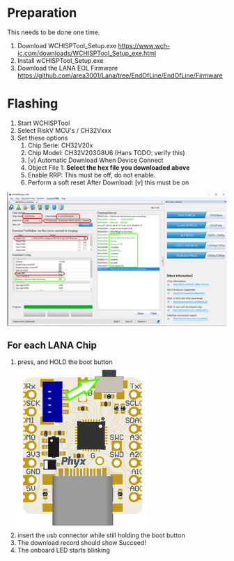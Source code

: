 # Preparation 
This needs to be done one time.

1) Download WCHISPTool_Setup.exe
https://www.wch-ic.com/downloads/WCHISPTool_Setup_exe.html
2) Install wCHISPTool_Setup.exe
3) Download the LANA EOL Firmware
https://github.com/area3001/Lana/tree/EndOfLine/EndOfLine/Firmware

# Flashing
1) Start WCHISPTool
2) Select RiskV MCU's / CH32Vxxx
3) Set these options
	1. Chip Serie: CH32V20x
	2. Chip Model: CH32V203G8U6 (Hans TODO: verify this)
	3. [v] Automatic Download When Device Connect
	4. Object File 1: **Select the hex file you downloaded above**
    5. Enable RRP: This must be off, do not enable.
    6. Perform a soft reset After Download: [v] this must be on

![WCHISPTOOL Settings](Media/WCHISPTool_settings.png)

## For each LANA Chip
1) press, and HOLD the boot button  
![Boot button](Media/Lana_boot_button.png)
2) insert the usb connector while still holding the boot button
3) The download record should show Succeed!
4) The onboard LED starts blinking

